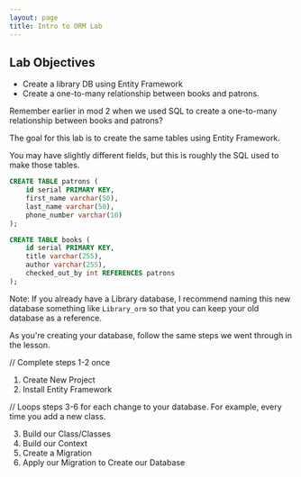 ```yaml
---
layout: page
title: Intro to ORM Lab
---
```


## Lab Objectives
* Create a library DB using Entity Framework
* Create a one-to-many relationship between books and patrons.

Remember earlier in mod 2 when we used SQL to create a one-to-many relationship between books and patrons? 

The goal for this lab is to create the same tables using Entity Framework.

You may have slightly different fields, but this is roughly the SQL used to make those tables.

```SQL
CREATE TABLE patrons (
	id serial PRIMARY KEY,
	first_name varchar(50),
	last_name varchar(50),
	phone_number varchar(10)
);

CREATE TABLE books (
	id serial PRIMARY KEY,
	title varchar(255),
	author varchar(255),
	checked_out_by int REFERENCES patrons
);
```
<!-- This isn't great, but I like the idea of students still having their library db as a reference. Very open to other ideas! -->
Note: If you already have a Library database, I recommend naming this new database something like `Library_orm` so that you can keep your old database as a reference.

As you're creating your database, follow the same steps we went through in the lesson.

// Complete steps 1-2 once
1. Create New Project
2. Install Entity Framework

// Loops steps 3-6 for each change to your database. For example, every time you add a new class.

3. Build our Class/Classes
4. Build our Context
5. Create a Migration
6. Apply our Migration to Create our Database